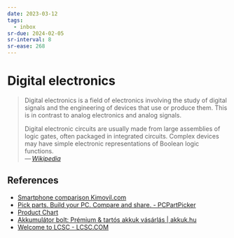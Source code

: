 ```yaml
---
date: 2023-03-12
tags:
  - inbox
sr-due: 2024-02-05
sr-interval: 8
sr-ease: 268
---
```


# Digital electronics

> Digital electronics is a field of electronics involving the study of digital
> signals and the engineering of devices that use or produce them. This is in
> contrast to analog electronics and analog signals.
>
> Digital electronic circuits are usually made from large assemblies of logic
> gates, often packaged in integrated circuits. Complex devices may have simple
> electronic representations of Boolean logic functions.\
> — <cite>[Wikipedia](https://en.wikipedia.org/wiki/Digital_electronics)</cite>

## References

- [Smartphone comparison Kimovil.com](https://www.kimovil.com/)
- [Pick parts. Build your PC. Compare and share. - PCPartPicker](https://pcpartpicker.com/)
- [Product Chart](https://www.productchart.com/)
- [Akkumulátor bolt: Prémium & tartós akkuk vásárlás | akkuk.hu](https://www.akkuk.hu/)
- [Welcome to LCSC - LCSC.COM](https://lcsc.com/)
